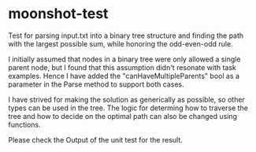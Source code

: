 # moonshot-test
Test for parsing input.txt into a binary tree structure and finding the path with the largest possible sum, while honoring the odd-even-odd rule.

I initially assumed that nodes in a binary tree were only allowed a single parent node,
but I found that this assumption didn't resonate with task examples.
Hence I have added the "canHaveMultipleParents" bool as a parameter in the Parse method to support both cases.

I have strived for making the solution as generically as possible, so other types can be used in the tree. 
The logic for determing how to traverse the tree and how to decide on the optimal path can also be changed using functions.

Please check the Output of the unit test for the result.